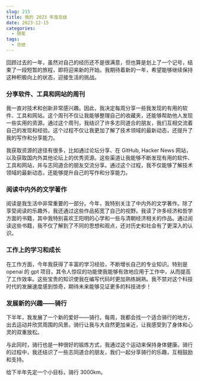 ```yaml
---
slug: 215
title: 我的 2023 年度总结
date: 2023-12-15
categories: 
  - 随笔
tags: 
  - 总结
---
```


回顾过去的一年，虽然对自己的经历还不是很满意，但也算是划上了一个记号，结束了一段短暂的旅程，即将迎来新的开始。我期待着新的一年，希望能够继续保持这种积极向上的状态，迎接生活的挑战。

### 分享软件、工具和网站的周刊

我一直对技术和创新非常感兴趣。因此，我决定每周分享一些我发现的有用的软件、工具和网站。这个周刊不仅让我能够整理自己的收藏夹，还能够帮助他人发现一些实用的资源。通过这个周刊，我结识了许多志同道合的朋友，我们互相交流着自己的发现和经验。这个过程不仅让我更加了解了技术领域的最新动态，还提升了我的写作和分享能力。

我获取资源的途径有很多，比如通过论坛分享、在 GitHub, Hacker News 网站，以及获取国内外其他论坛上的优秀资源。这些渠道让我能够不断发现有用的软件、工具和网站，并与志同道合的朋友交流分享。通过这个过程，我不仅能够了解技术领域的最新动态，还能够提升自己的写作和分享能力。

### 阅读中内外的文学著作

阅读是我生活中非常重要的一部分。今年，我特别关注了中内外的文学著作。除了享受阅读的乐趣外，我还通过这些作品拓宽了自己的视野。我读了许多经济和哲学方面的书籍，其中我特别喜欢王阳明的心学和一些与清朝经济相关的作品。通过阅读这些书籍，我不仅了解到了不同的思想和观点，还对历史和社会有了更深入的认识。

### 工作上的学习和成长

在工作方面，今年我获得了丰富的学习经验，不断增长自己的专业知识。特别是 openai 的 gpt 项目，其令人惊叹的功能使我能够有效地应用于工作中，从而提高了工作效率。这些宝贵的知识使我在编写代码时更加熟练娴熟。我不禁对这个科技时代的发展速度感到惊奇，期待未来能够见证更多的科技进步！

### 发展新的兴趣——骑行

下半年，我发展了一个新的爱好——骑行。每周，我都会找一个适合骑行的地方，出去运动并欣赏周围的风景。骑行让我与大自然更加亲近，让我感受到了身体和心灵的双重放松。

与此同时，骑行也是一种很好的锻炼方式，我通过这个运动来保持身体健康。骑行的过程中，我还结识了一些志同道合的朋友，我们一起分享骑行的乐趣，互相鼓励和支持。

给下半年先定一个小目标，骑行 3000km。